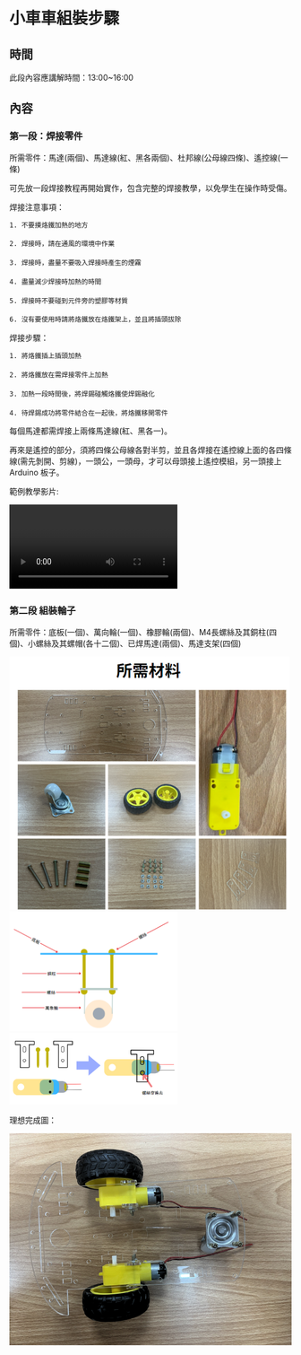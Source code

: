 # 小車車組裝步驟

## 時間

此段內容應講解時間：13:00~16:00

## 內容

### 第一段：焊接零件

所需零件：馬達(兩個)、馬達線(紅、黑各兩個)、杜邦線(公母線四條)、遙控線(一條)

可先放一段焊接教程再開始實作，包含完整的焊接教學，以免學生在操作時受傷。

焊接注意事項：

```txt
1. 不要摸烙鐵加熱的地方

2. 焊接時，請在通風的環境中作業

3. 焊接時，盡量不要吸入焊接時產生的煙霧

4. 盡量減少焊接時加熱的時間

5. 焊接時不要碰到元件旁的塑膠等材質

6. 沒有要使用時請將烙鐵放在烙鐵架上，並且將插頭拔除
```

焊接步驟：

```txt
1. 將烙鐵插上插頭加熱

2. 將烙鐵放在需焊接零件上加熱

3. 加熱一段時間後，將焊錫碰觸烙鐵使焊錫融化

4. 待焊錫成功將零件結合在一起後，將烙鐵移開零件
```

每個馬達都需焊接上兩條馬達線(紅、黑各一)。

再來是遙控的部分，須將四條公母線各對半剪，並且各焊接在遙控線上面的各四條線(需先剝開、剪線)，一頭公，一頭母，才可以母頭接上遙控模組，另一頭接上 Arduino 板子。

範例教學影片:

<video src="../images/焊接範例.mp4"></video>

### 第二段 組裝輪子

所需零件：底板(一個)、萬向輪(一個)、橡膠輪(兩個)、M4長螺絲及其銅柱(四個)、小螺絲及其螺帽(各十二個)、已焊馬達(兩個)、馬達支架(四個)

<img alt="馬達" src="../images/組裝第二步所需材料.png" width="500" />

<img alt="馬達" src="../images/萬向輪組裝.png" width="300" />

<img alt="馬達" src="../images/馬達組裝.png" width="300" />

理想完成圖：

![第二段理想完成圖](../images/實作第一步圖.png)